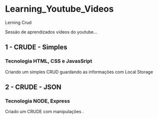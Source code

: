 # Learning_Youtube_Videos
Lerning Crud


Sessão de aprendizados videos do youtube...

## 1 - CRUDE - Simples
### Tecnologia HTML, CSS e JavasSript
Criando um simples CRUD guardando as informações com Local Storage


## 2 - CRUDE - JSON
### Tecnologia NODE, Express 
Criado um CRUDE com manipulações . 
